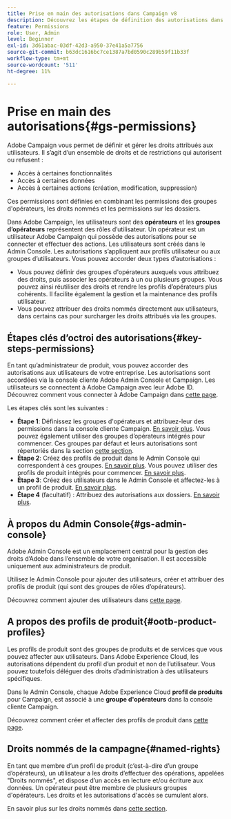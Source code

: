 ```yaml
---
title: Prise en main des autorisations dans Campaign v8
description: Découvrez les étapes de définition des autorisations dans Campaign v8
feature: Permissions
role: User, Admin
level: Beginner
exl-id: 3d61abac-03df-42d3-a950-37e41a5a7756
source-git-commit: b63dc1616bc7ce1387a7bd0590c289b59f11b33f
workflow-type: tm+mt
source-wordcount: '511'
ht-degree: 11%

---
```


# Prise en main des autorisations{#gs-permissions}

Adobe Campaign vous permet de définir et gérer les droits attribués aux utilisateurs. Il s’agit d’un ensemble de droits et de restrictions qui autorisent ou refusent :

* Accès à certaines fonctionnalités
* Accès à certaines données
* Accès à certaines actions (création, modification, suppression)

Ces permissions sont définies en combinant les permissions des groupes d&#39;opérateurs, les droits nommés et les permissions sur les dossiers.

Dans Adobe Campaign, les utilisateurs sont des **opérateurs** et les **groupes d’opérateurs** représentent des rôles d’utilisateur. Un opérateur est un utilisateur Adobe Campaign qui possède des autorisations pour se connecter et effectuer des actions. Les utilisateurs sont créés dans le Admin Console. Les autorisations s’appliquent aux profils utilisateur ou aux groupes d’utilisateurs. Vous pouvez accorder deux types d’autorisations :

* Vous pouvez définir des groupes d&#39;opérateurs auxquels vous attribuez des droits, puis associer les opérateurs à un ou plusieurs groupes. Vous pouvez ainsi réutiliser des droits et rendre les profils d’opérateurs plus cohérents. Il facilite également la gestion et la maintenance des profils utilisateur.
* Vous pouvez attribuer des droits nommés directement aux utilisateurs, dans certains cas pour surcharger les droits attribués via les groupes.

## Étapes clés d’octroi des autorisations{#key-steps-permissions}

En tant qu’administrateur de produit, vous pouvez accorder des autorisations aux utilisateurs de votre entreprise. Les autorisations sont accordées via la console cliente Adobe Admin Console et Campaign. Les utilisateurs se connectent à Adobe Campaign avec leur Adobe ID. Découvrez comment vous connecter à Adobe Campaign dans [cette page](connect.md).

Les étapes clés sont les suivantes :

* **Étape 1**: Définissez les groupes d&#39;opérateurs et attribuez-leur des permissions dans la console cliente Campaign. [En savoir plus](manage-permissions.md#create-product-profile).
Vous pouvez également utiliser des groupes d’opérateurs intégrés pour commencer. Ces groupes par défaut et leurs autorisations sont répertoriés dans la section [cette section](manage-permissions.md#ootb-productprofiles).
* **Étape 2**: Créez des profils de produit dans le Admin Console qui correspondent à ces groupes. [En savoir plus](manage-permissions.md#create-product-profile).
Vous pouvez utiliser des profils de produit intégrés pour commencer. [En savoir plus](manage-permissions.md#ootb-productprofiles).
* **Étape 3**: Créez des utilisateurs dans le Admin Console et affectez-les à un profil de produit. [En savoir plus](manage-permissions.md#add-users).
* **Étape 4** (facultatif) : Attribuez des autorisations aux dossiers. [En savoir plus](manage-permissions.md#ootb-productprofiles).

## À propos du Admin Console{#gs-admin-console}

Adobe Admin Console est un emplacement central pour la gestion des droits d’Adobe dans l’ensemble de votre organisation. Il est accessible uniquement aux administrateurs de produit.

Utilisez le Admin Console pour ajouter des utilisateurs, créer et attribuer des profils de produit (qui sont des groupes de rôles d’opérateurs).

Découvrez comment ajouter des utilisateurs dans [cette page](manage-permissions.md#add-users).

## A propos des profils de produit{#ootb-product-profiles}

Les profils de produit sont des groupes de produits et de services que vous pouvez affecter aux utilisateurs. Dans Adobe Experience Cloud, les autorisations dépendent du profil d’un produit et non de l’utilisateur. Vous pouvez toutefois déléguer des droits d’administration à des utilisateurs spécifiques.

Dans le Admin Console, chaque Adobe Experience Cloud **profil de produits** pour Campaign, est associé à une **groupe d&#39;opérateurs** dans la console cliente Campaign.

Découvrez comment créer et affecter des profils de produit dans [cette page](manage-permissions.md#create-a-product-profile).

## Droits nommés de la campagne{#named-rights}

En tant que membre d’un profil de produit (c’est-à-dire d’un groupe d’opérateurs), un utilisateur a les droits d’effectuer des opérations, appelées &quot;Droits nommés&quot;, et dispose d’un accès en lecture et/ou écriture aux données. Un opérateur peut être membre de plusieurs groupes d&#39;opérateurs. Les droits et les autorisations d&#39;accès se cumulent alors.

En savoir plus sur les droits nommés dans [cette section](manage-permissions.md#use-named-rights).
